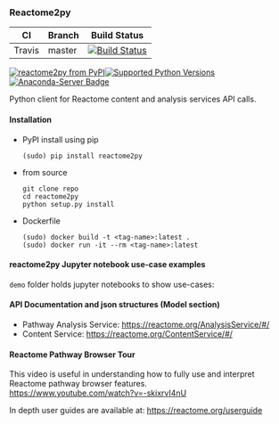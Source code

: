 
### Reactome2py 
CI | Branch  | Build Status
 ---|---------|-------------
 Travis | master  | [![Build Status](https://travis-ci.com/reactome/reactome2py.svg?branch=master)](https://travis-ci.com/reactome/reactome2py)

[![reactome2py from PyPI](https://img.shields.io/pypi/v/reactome2py.svg)](https://pypi.python.org/pypi/reactome2py/)[![Supported Python Versions](https://img.shields.io/pypi/pyversions/reactome2py.svg)](https://pypi.python.org/pypi/reactome2py/) 
[![Anaconda-Server Badge](https://anaconda.org/reactome/reactome2py/badges/version.svg)](https://anaconda.org/reactome/reactome2py)

Python client for Reactome content and analysis services API calls. 

#### Installation 

- PyPI install using pip 
    ``` 
    (sudo) pip install reactome2py 
    ```

- from source    
    ``` shell script
    git clone repo
    cd reactome2py
    python setup.py install 
    ```
- Dockerfile 
   ```
   (sudo) docker build -t <tag-name>:latest .
   (sudo) docker run -it --rm <tag-name>:latest
   ```

#### reactome2py Jupyter notebook use-case examples 

`demo` folder holds jupyter notebooks to show use-cases: 

#### API Documentation and json structures (Model section)

- Pathway Analysis Service: https://reactome.org/AnalysisService/#/
- Content Service: https://reactome.org/ContentService/#/

#### Reactome Pathway Browser Tour 

This video is useful in understanding how to fully use and interpret Reactome pathway browser features.  
https://www.youtube.com/watch?v=-skixrvI4nU

In depth user guides are available at: https://reactome.org/userguide
